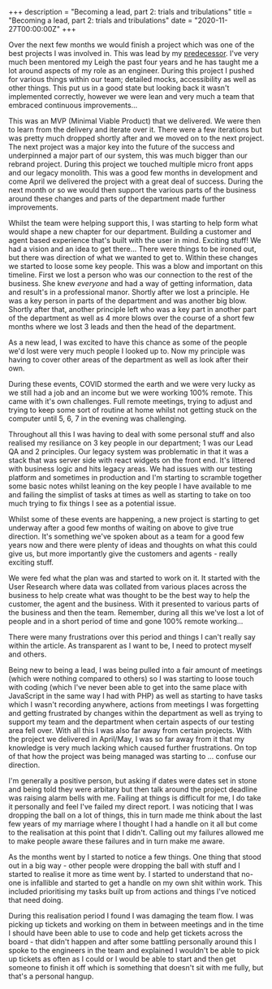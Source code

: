 
+++
description = "Becoming a lead, part 2: trials and tribulations"
title = "Becoming a lead, part 2: trials and tribulations"
date = "2020-11-27T00:00:00Z"
+++

Over the next few months we would finish a project which was one of the best projects I was involved in. This was lead by my [predecessor](https://www.linkedin.com/in/leigh-mills-606b8b68/). I've very much been mentored my Leigh the past four years and he has taught me a lot around aspects of my role as an engineer. During this project I pushed for various things within our team; detailed mocks, accessibility as well as other things. This put us in a good state but looking back it wasn't implemented correctly, however we were lean and very much a team that embraced continuous improvements...

This was an MVP (Minimal Viable Product) that we delivered. We were then to learn from the delivery and iterate over it. There were a few iterations but was pretty much dropped shortly after and we moved on to the next project. The next project was a major key into the future of the success and underpinned a major part of our system, this was much bigger than our rebrand project. During this project we touched multiple micro front apps and our legacy monolith. This was a good few months in development and come April we delivered the project with a great deal of success. During the next month or so we would then support the various parts of the business around these changes and parts of the department made further improvements.

Whilst the team were helping support this, I was starting to help form what would shape a new chapter for our department. Building a customer and agent based experience that's built with the user in mind. Exciting stuff! We had a vision and an idea to get there... There were things to be ironed out, but there was direction of what we wanted to get to. Within these changes we started to loose some key people. This was a blow and important on this timeline. First we lost a person who was our connection to the rest of the business. She knew _everyone_ and had a way of getting information, data and result's in a professional manor. Shortly after we lost a principle. He was a key person in parts of the department and was another big blow. Shortly after that, another principle left who was a key part in another part of the department as well as 4 more blows over the course of a short few months where we lost 3 leads and then the head of the department.

As a new lead, I was excited to have this chance as some of the people we'd lost were very much people I looked up to. Now my principle was having to cover other areas of the department as well as look after their own. 

During these events, COVID stormed the earth and we were very lucky as we still had a job and an income but we were working 100% remote. This came with it's own challenges. Full remote meetings, trying to adjust and trying to keep some sort of routine at home whilst not getting stuck on the computer until 5, 6, 7 in the evening was challenging.

Throughout all this I was having to deal with some personal stuff and also realised my resiliance on 3 key people in our department; 1 was our Lead QA and 2 principles. Our legacy system was problematic in that it was a stack that was server side with react widgets on the front end. It's littered with business logic and hits legacy areas. We had issues with our testing platform and sometimes in production and I'm starting to scramble together some basic notes whilst leaning on the key people I have available to me and failing the simplist of tasks at times as well as starting to take on too much trying to fix things I see as a potential issue.

Whilst some of these events are happening, a new project is starting to get underway after a good few months of waiting on above to give true direction. It's something we've spoken about as a team for a good few years now and there were plenty of ideas and thoughts on what this could give us, but more importantly give the customers and agents - really exciting stuff.

We were fed what the plan was and started to work on it. It started with the User Research where data was collated from various places across the business to help create what was thought to be the best way to help the customer, the agent and the business. With it presented to various parts of the business and then the team. Remember, during all this we've lost a lot of people and in a short period of time and gone 100% remote working...

There were many frustrations over this period and things I can't really say within the article. As transparent as I want to be, I need to protect myself and others.

Being new to being a lead, I was being pulled into a fair amount of meetings (which were nothing compared to others) so I was starting to loose touch with coding (which I've never been able to get into the same place with JavaScript in the same way I had with PHP) as well as starting to have tasks which I wasn't recording anywhere, actions from meetings I was forgetting and getting frustrated by changes within the department as well as trying to support my team and the department when certain aspects of our testing area fell over. With all this I was also far away from certain projects. With the project we delivered in April/May, I was so far away from it that my knowledge is very much lacking which caused further frustrations. On top of that how the project was being managed was starting to ... confuse our direction.

I'm generally a positive person, but asking if dates were dates set in stone and being told they were arbitary but then talk around the project deadline was raising alarm bells with me. Failing at things is difficult for me, I do take it personally and feel I've failed my direct report. I was noticing that I was dropping the ball on a lot of things, this in turn made me think about the last few years of my marriage where I thought I had a handle on it all but come to the realisation at this point that I didn't. Calling out my failures allowed me to make people aware these failures and in turn make me aware.

As the months went by I started to notice a few things. One thing that stood out in a big way - other people were dropping the ball with stuff and I started to realise it more as time went by. I started to understand that no-one is infallible and started to get a handle on my own shit within work. This included prioritising my tasks built up from actions and things I've noticed that need doing.

During this realisation period I found I was damaging the team flow. I was picking up tickets and working on them in between meetings and in the time I should have been able to use to code and help get tickets across the board - that didn't happen and after some battling personally around this I spoke to the engineers in the team and explained I wouldn't be able to pick up tickets as often as I could or I would be able to start and then get someone to finish it off which is something that doesn't sit with me fully, but that's a personal hangup.


<!--
# 12 months later, or present day...

October was meant to be the delivery of a brand new micro front end. This was extracting some functionality from our legacy codebase as well as helping tackle an issue within the business. During this time I wanted to limit the dependency on our legacy codebase and get another service out to extract that functionality. On top of that I've been aware of how long it currently takes to deliver a new micro front end as well as the issues that come with it.

Within digital, we are [Lean](https://www.lean.org/WhatsLean/) and deliver work that has value. This can be something very small or large, naturally... We also work in pods which contain the following roles; user experience, quality assurance, API engineer, three software engineers, a lead and a product owner. The teams focus on a specific product area. We handle the fun part - the account area. This can include anything from managing your account to signing up for a smart meter.

Up until April/May my role was simple, lead the team to help support on a roll out of a new identity service. This would lead the way forward to allow us to make a huge move forward with how we think about our customers and empower them to manage multiple accounts without having to log out and back in with a different account as well as a lot more cool stuff. Then, when that project was delivered, we supported post roll-out across the business where required. Whilst the team was doing that I got involved in a lot of meetings which was to allow us identify what our next project was. This was a problem looking back...

Some background; we worked previously with a monolith PHP application. As everything you work on in a new job there are areas where you wish is was not so complex, however part of being a software engineer is that you don't get to always work in greenfield projects; if you did, you would be amazing at build new stuff but never understand how to maintain legacy code and understand identifying issues or potential issues with codebases. Unfortunately, the world of software isn't always able to accommodate SOLID, DDD, BDD and what other practice you want to use. For the past few years, one of our aims in our pod was to break up this monolith and extract to micro front ends. This was planned a few times and me and another [amazing engineer](https://www.steadweb.co.uk/about) worked on getting something put together which involved PHP7, SlimPHP and ReactPHP. The plan was to put something into production with the initial value of moving key areas of the monolith into micro sized websites and then we could iterate on them with ReactJS to bring inline with the rest of the department. We probably got about 80% of the way there and then it was stopped due to various big projects taking importance.

Now, back to that problem. Value can be a very subjective thing in my eyes. You are employed by a business, their aim is to make money. To do that you need to get customers. To get customers you need to put stuff out there to attract them. Part of our problem in our pod is to keep them interested. That's hard to do, unless you have a user experience team that were good at research and thinking about the customer. Luckily, we have a small pot of these people embedded into our department - and they are _very_ good. Now, you need to know what the problem is. Once you have the problem you can go away and solve the problem, sorted.. _right?_.

Well, not exactly. To get the value you need to research. To research you need enough data and feedback to lead your hypothesis, which is fine.. We have plenty of that. Now you need direction. This can be the problem as in any business you can have miss-alignment. This part, this is deadly. I'm very much a customer first approach, without the customer there is no business. That's a key fact people seem to forget. Many times I've been in places where I've asked about the end user from testing to implementation and more than I'd like to admit I get "Works on my machine" or "I think the customer would love it, it's what we get emails about". The latter is always based off assumption as a customer asks for x but they add y as it's largely based on their idea and fed down to lead the design and then passed to the devs to implement.

This is wrong, but happens more often than you think.

The latest project we've [nearly] delivered is taking 3 key areas and merging them into one page. This was done with the research loops required - where you take the feedback, create something in wireframe form, test it and then iterate over one or two more times. We then broke them designs up and created high level tickets. Once that was done, we started working on them and ... Frustrations started.

This was based on the fact that the direction we were given was based on something from the business - which is fine and I agree with the drive based on this. However, more people got involved and the value started to be blurred.

Everyone has there own selfish needs when you are part of something. It's human nature to want something to help with your tasks, workload and what ever else but, you need to ensure you are aligned with what you are trying to achieve. I have my own selfish need from this project and future projects - From Christmas Eve this year (2020) I will be the only person currently able to maintain our current code base. I've no where near the domain knowledge that previous people to me have had around how business logic is implemented across the code base as well as certain functionality and what changes elsewhere in the business could affect this application. So, with that I have been very open with people and told them that if we can at least use this as a way to extract the domain out of the current codebase then I will be very much up for that, and anything else is a bonus from a technical point of view. The thing is, it can't stop there as the business have there requirements. Design/UX will want their changes to be implemented, the API team will want their changes and so on, and so on... This is where you have alignment. This really wasn't the case.

On top of that, due to miss-alignment we managed to miss out on certain things like the ability to understand the domain fully and have contextual awareness to help support all in the team and have a full understanding.

I've very much witnessed a fair amount over the past few months as a lead and had to undergo a lot of learning through frustrations around difficult meetings with people within my team and outside. I've had to push hard on people trying to get dates and so on, whilst trying to raise potential issues with the affects on customers. All the while I've lost focus on the following; the value and alignment.

*The value*: This is something that I should have got upfront. I had my value, I understood the UX value and I understood the value from the business. 

*Alignment*: Quite simply, there wasn't much of it looking back. It was a case of "this thing  needs to be done to impact on this thing over here". As the project went on different parts of the business were after different things that I wasn't aware of, or at least not fully aware of.

As we've developed this micro front-end we've ran into small issues and mistakes around assumption - I know, you should never assume _anything_... These aren't just mistakes though - these are what my eight year old daughter call "marvelous mistakes". Mistakes that you can learn from, and one thing I also pride myself on is the ability to admit errors and try to correct them.

In this project, I've made a fair amount. But these aren't mistakes that solely rely on myself. Who ever is included in that, it doesn't matter as its a collaborative thing - you work in a team, changes happen and people get busy or their priorities change due to these changes and what ever else. Being the person I am I went away and had various discussions with my girlfriend to both invalidate and validate my thoughts on things. I drew out various ideas of what I thought I should put in place around a process of some sort. After a few drafts I went and shown other leads I looked up to, as well as my lead - someone who has mentored me from a software engineer to a senior to a lead. After some back and forth I had something I could present to the team.

This was a lesson in itself...
-->
